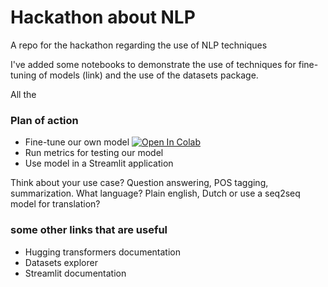 # Hackathon about NLP
A repo for the hackathon regarding the use of NLP techniques

I've added some notebooks to demonstrate the use of techniques for fine-tuning of models (link) and the use of the datasets package. 

All the 


### Plan of action

- Fine-tune our own model [![Open In Colab](https://colab.research.google.com/assets/colab-badge.svg)](https://github.com/tvdermeer/NLP_hackathon/blob/main/NLP_hackathon_fine_tuning.ipynb)
- Run metrics for testing our model
- Use model in a Streamlit application 

Think about your use case? Question answering, POS tagging, summarization. What language? Plain english, Dutch or use a seq2seq model for translation?  

### some other links that are useful 
- Hugging transformers documentation 
- Datasets explorer
- Streamlit documentation
